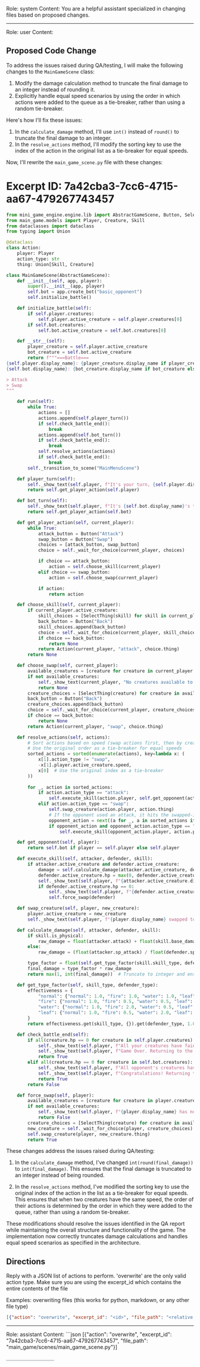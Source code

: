 Role: system
Content: You are a helpful assistant specialized in changing files based on proposed changes.
__________________
Role: user
Content: 
## Proposed Code Change
To address the issues raised during QA/testing, I will make the following changes to the `MainGameScene` class:

1. Modify the damage calculation method to truncate the final damage to an integer instead of rounding it.
2. Explicitly handle equal speed scenarios by using the order in which actions were added to the queue as a tie-breaker, rather than using a random tie-breaker.

Here's how I'll fix these issues:

1. In the `calculate_damage` method, I'll use `int()` instead of `round()` to truncate the final damage to an integer.
2. In the `resolve_actions` method, I'll modify the sorting key to use the index of the action in the original list as a tie-breaker for equal speeds.

Now, I'll rewrite the `main_game_scene.py` file with these changes:

# Excerpt ID: 7a42cba3-7cc6-4715-aa67-479267743457
```python main_game/scenes/main_game_scene.py
from mini_game_engine.engine.lib import AbstractGameScene, Button, SelectThing
from main_game.models import Player, Creature, Skill
from dataclasses import dataclass
from typing import Union

@dataclass
class Action:
    player: Player
    action_type: str
    thing: Union[Skill, Creature]

class MainGameScene(AbstractGameScene):
    def __init__(self, app, player):
        super().__init__(app, player)
        self.bot = app.create_bot("basic_opponent")
        self.initialize_battle()

    def initialize_battle(self):
        if self.player.creatures:
            self.player.active_creature = self.player.creatures[0]
        if self.bot.creatures:
            self.bot.active_creature = self.bot.creatures[0]

    def __str__(self):
        player_creature = self.player.active_creature
        bot_creature = self.bot.active_creature
        return f"""===Battle===
{self.player.display_name}: {player_creature.display_name if player_creature else 'No active creature'} (HP: {player_creature.hp}/{player_creature.max_hp} if player_creature else 'N/A')
{self.bot.display_name}: {bot_creature.display_name if bot_creature else 'No active creature'} (HP: {bot_creature.hp}/{bot_creature.max_hp} if bot_creature else 'N/A')

> Attack
> Swap
"""

    def run(self):
        while True:
            actions = []
            actions.append(self.player_turn())
            if self.check_battle_end():
                break
            actions.append(self.bot_turn())
            if self.check_battle_end():
                break
            self.resolve_actions(actions)
            if self.check_battle_end():
                break
        self._transition_to_scene("MainMenuScene")

    def player_turn(self):
        self._show_text(self.player, f"It's your turn, {self.player.display_name}!")
        return self.get_player_action(self.player)

    def bot_turn(self):
        self._show_text(self.player, f"It's {self.bot.display_name}'s turn!")
        return self.get_player_action(self.bot)

    def get_player_action(self, current_player):
        while True:
            attack_button = Button("Attack")
            swap_button = Button("Swap")
            choices = [attack_button, swap_button]
            choice = self._wait_for_choice(current_player, choices)

            if choice == attack_button:
                action = self.choose_skill(current_player)
            elif choice == swap_button:
                action = self.choose_swap(current_player)

            if action:
                return action

    def choose_skill(self, current_player):
        if current_player.active_creature:
            skill_choices = [SelectThing(skill) for skill in current_player.active_creature.skills]
            back_button = Button("Back")
            skill_choices.append(back_button)
            choice = self._wait_for_choice(current_player, skill_choices)
            if choice == back_button:
                return None
            return Action(current_player, "attack", choice.thing)
        return None

    def choose_swap(self, current_player):
        available_creatures = [creature for creature in current_player.creatures if creature.hp > 0 and creature != current_player.active_creature]
        if not available_creatures:
            self._show_text(current_player, "No creatures available to swap.")
            return None
        creature_choices = [SelectThing(creature) for creature in available_creatures]
        back_button = Button("Back")
        creature_choices.append(back_button)
        choice = self._wait_for_choice(current_player, creature_choices)
        if choice == back_button:
            return None
        return Action(current_player, "swap", choice.thing)

    def resolve_actions(self, actions):
        # Sort actions based on speed (swap actions first, then by creature speed)
        # Use the original order as a tie-breaker for equal speeds
        sorted_actions = sorted(enumerate(actions), key=lambda x: (
            x[1].action_type != "swap",
            -x[1].player.active_creature.speed,
            x[0]  # Use the original index as a tie-breaker
        ))
        
        for _, action in sorted_actions:
            if action.action_type == "attack":
                self.execute_skill(action.player, self.get_opponent(action.player), action.thing)
            elif action.action_type == "swap":
                self.swap_creature(action.player, action.thing)
                # If the opponent used an attack, it hits the swapped-in creature
                opponent_action = next((a for _, a in sorted_actions if a.player != action.player), None)
                if opponent_action and opponent_action.action_type == "attack":
                    self.execute_skill(opponent_action.player, action.player, opponent_action.thing)

    def get_opponent(self, player):
        return self.bot if player == self.player else self.player

    def execute_skill(self, attacker, defender, skill):
        if attacker.active_creature and defender.active_creature:
            damage = self.calculate_damage(attacker.active_creature, defender.active_creature, skill)
            defender.active_creature.hp = max(0, defender.active_creature.hp - damage)
            self._show_text(self.player, f"{attacker.active_creature.display_name} used {skill.display_name} and dealt {damage} damage to {defender.active_creature.display_name}!")
            if defender.active_creature.hp == 0:
                self._show_text(self.player, f"{defender.active_creature.display_name} fainted!")
                self.force_swap(defender)

    def swap_creature(self, player, new_creature):
        player.active_creature = new_creature
        self._show_text(self.player, f"{player.display_name} swapped to {new_creature.display_name}!")

    def calculate_damage(self, attacker, defender, skill):
        if skill.is_physical:
            raw_damage = float(attacker.attack) + float(skill.base_damage) - float(defender.defense)
        else:
            raw_damage = (float(attacker.sp_attack) / float(defender.sp_defense)) * float(skill.base_damage)

        type_factor = float(self.get_type_factor(skill.skill_type, defender.creature_type))
        final_damage = type_factor * raw_damage
        return max(1, int(final_damage))  # Truncate to integer and ensure at least 1 damage is dealt

    def get_type_factor(self, skill_type, defender_type):
        effectiveness = {
            "normal": {"normal": 1.0, "fire": 1.0, "water": 1.0, "leaf": 1.0},
            "fire": {"normal": 1.0, "fire": 0.5, "water": 0.5, "leaf": 2.0},
            "water": {"normal": 1.0, "fire": 2.0, "water": 0.5, "leaf": 0.5},
            "leaf": {"normal": 1.0, "fire": 0.5, "water": 2.0, "leaf": 0.5}
        }
        return effectiveness.get(skill_type, {}).get(defender_type, 1.0)

    def check_battle_end(self):
        if all(creature.hp == 0 for creature in self.player.creatures):
            self._show_text(self.player, f"All your creatures have fainted. You lost the battle!")
            self._show_text(self.player, f"Game Over. Returning to the main menu.")
            return True
        elif all(creature.hp == 0 for creature in self.bot.creatures):
            self._show_text(self.player, f"All opponent's creatures have fainted. You won the battle!")
            self._show_text(self.player, f"Congratulations! Returning to the main menu.")
            return True
        return False

    def force_swap(self, player):
        available_creatures = [creature for creature in player.creatures if creature.hp > 0]
        if not available_creatures:
            self._show_text(self.player, f"{player.display_name} has no more creatures able to battle!")
            return False
        creature_choices = [SelectThing(creature) for creature in available_creatures]
        new_creature = self._wait_for_choice(player, creature_choices)
        self.swap_creature(player, new_creature.thing)
        return True
```

These changes address the issues raised during QA/testing:

1. In the `calculate_damage` method, I've changed `int(round(final_damage))` to `int(final_damage)`. This ensures that the final damage is truncated to an integer instead of being rounded.

2. In the `resolve_actions` method, I've modified the sorting key to use the original index of the action in the list as a tie-breaker for equal speeds. This ensures that when two creatures have the same speed, the order of their actions is determined by the order in which they were added to the queue, rather than using a random tie-breaker.

These modifications should resolve the issues identified in the QA report while maintaining the overall structure and functionality of the game. The implementation now correctly truncates damage calculations and handles equal speed scenarios as specified in the architecture.

## Directions
Reply with a JSON list of actions to perform. 'overwrite' are the only valid action type. 
Make sure you are using the excerpt_id which contains the entire contents of the file

Examples:
overwriting files (this works for python, markdown, or any other file type)
```json output_example1
[{"action": "overwrite", "excerpt_id": "<id>", "file_path": "<relative file path>"}]
```

__________________
Role: assistant
Content: ```json
[{"action": "overwrite", "excerpt_id": "7a42cba3-7cc6-4715-aa67-479267743457", "file_path": "main_game/scenes/main_game_scene.py"}]
```
__________________
